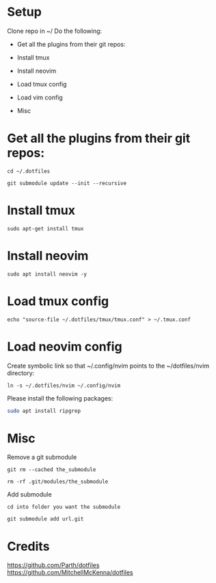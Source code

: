 # Setup
Clone repo in ~/
Do the following:
- Get all the plugins from their git repos:
- Install tmux
- Install neovim
- Load tmux config

- Load vim config
- Misc


# Get all the plugins from their git repos:

`cd ~/.dotfiles`

`git submodule update --init --recursive`

# Install tmux
`sudo apt-get install tmux`

# Install neovim

`sudo apt install neovim -y`

# Load tmux config

`echo "source-file ~/.dotfiles/tmux/tmux.conf" > ~/.tmux.conf`

# Load neovim config

Create symbolic link so that ~/.config/nvim points to the ~/dotfiles/nvim directory:

`ln -s ~/.dotfiles/nvim ~/.config/nvim`

Please install the following packages:

```bash
sudo apt install ripgrep
```

# Misc

Remove a git submodule

`git rm --cached the_submodule`

`rm -rf .git/modules/the_submodule`

Add submodule

`cd into folder you want the submodule`

`git submodule add url.git`

# Credits
https://github.com/Parth/dotfiles
https://github.com/MitchellMcKenna/dotfiles

